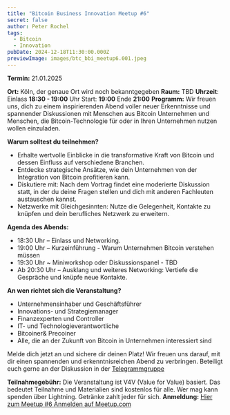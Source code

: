 ```yaml
---
title: "Bitcoin Business Innovation Meetup #6"
secret: false
author: Peter Rochel
tags:
  - Bitcoin
  - Innovation
pubDate: 2024-12-18T11:30:00.000Z
previewImage: images/btc_bbi_meetup6.001.jpeg
---
```

**Termin:** 21.01.2025

**Ort:** Köln, der genaue Ort wird noch bekanntgegeben
**Raum:** TBD
**Uhrzeit**:
Einlass **18:30 - 19:00** Uhr
Start: **19:00**
Ende **21:00**
**Programm:**
Wir freuen uns, dich zu einem inspirierenden Abend voller neuer Erkenntnisse und spannender Diskussionen mit Menschen aus Bitcoin Unternehmen und Menschen, die Bitcoin-Technologie für oder in Ihren Unternehmen nutzen wollen einzuladen.

**Warum solltest du teilnehmen?**

* Erhalte wertvolle Einblicke in die transformative Kraft von Bitcoin und dessen Einfluss auf verschiedene Branchen.
* Entdecke strategische Ansätze, wie dein Unternehmen von der Integration von Bitcoin profitieren kann.
* Diskutiere mit: Nach dem Vortrag findet eine moderierte Diskussion statt, in der du deine Fragen stellen und dich mit anderen Fachleuten austauschen kannst.
* Netzwerke mit Gleichgesinnten: Nutze die Gelegenheit, Kontakte zu knüpfen und dein berufliches Netzwerk zu erweitern.

**Agenda des Abends:**

* 18:30 Uhr – Einlass und Networking.
* 19:00 Uhr – Kurzeinführung - Warum Unternehmen Bitcoin verstehen müssen
* 19:30 Uhr ~ Miniworkshop oder Diskussionspanel - TBD
* Ab 20:30 Uhr – Ausklang und weiteres Networking: Vertiefe die Gespräche und knüpfe neue Kontakte.

**An wen richtet sich die Veranstaltung?**

* Unternehmensinhaber und Geschäftsführer
* Innovations- und Strategiemanager
* Finanzexperten und Controller
* IT- und Technologieverantwortliche
* Bitcoiner& Precoiner
* Alle, die an der Zukunft von Bitcoin in Unternehmen interessiert sind

Melde dich jetzt an und sichere dir deinen Platz!
Wir freuen uns darauf, mit dir einen spannenden und erkenntnisreichen Abend zu verbringen.
Beteiligt euch gerne an der Diskussion in der [Telegrammgruppe](https://t.me/BitcoinBusinessInnovationMeetup)

**Teilnahmegebühr:** Die Veranstaltung ist V4V (Value for Value) basiert. Das bedeutet Teilnahme und Materialien sind kostenlos für alle. Wer mag kann spenden über Lightning. Getränke zahlt jeder für sich.
**Anmeldung:** [Hier zum Meetup #6 Anmelden auf Meetup.com](https://www.meetup.com/bitcoin-business-innovation/events/305143952/?utm_medium=referral&utm_campaign=share-btn_savedevents_share_modal&utm_source=link)
